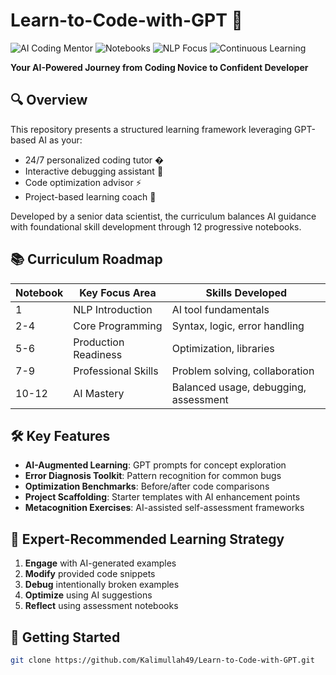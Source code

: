 # Learn-to-Code-with-GPT 🚀

![AI Coding Mentor](https://img.shields.io/badge/AI-Mentor-blueviolet) 
![Notebooks](https://img.shields.io/badge/Notebooks-12-success) 
![NLP Focus](https://img.shields.io/badge/Focus-NLP-important) 
![Continuous Learning](https://img.shields.io/badge/Lifelong-Learning-blue)

**Your AI-Powered Journey from Coding Novice to Confident Developer**

## 🔍 Overview
This repository presents a structured learning framework leveraging GPT-based AI as your:
- 24/7 personalized coding tutor �
- Interactive debugging assistant 🐞
- Code optimization advisor ⚡
- Project-based learning coach 📂

Developed by a senior data scientist, the curriculum balances AI guidance with foundational skill development through 12 progressive notebooks.

## 📚 Curriculum Roadmap

| Notebook | Key Focus Area | Skills Developed |
|----------|---------------|------------------|
| 1 | NLP Introduction | AI tool fundamentals |
| 2-4 | Core Programming | Syntax, logic, error handling |
| 5-6 | Production Readiness | Optimization, libraries |
| 7-9 | Professional Skills | Problem solving, collaboration |
| 10-12 | AI Mastery | Balanced usage, debugging, assessment |

## 🛠️ Key Features
- **AI-Augmented Learning**: GPT prompts for concept exploration
- **Error Diagnosis Toolkit**: Pattern recognition for common bugs
- **Optimization Benchmarks**: Before/after code comparisons
- **Project Scaffolding**: Starter templates with AI enhancement points
- **Metacognition Exercises**: AI-assisted self-assessment frameworks

## 🧠 Expert-Recommended Learning Strategy
1. **Engage** with AI-generated examples
2. **Modify** provided code snippets
3. **Debug** intentionally broken examples
4. **Optimize** using AI suggestions
5. **Reflect** using assessment notebooks

## 🚀 Getting Started
```bash
git clone https://github.com/Kalimullah49/Learn-to-Code-with-GPT.git
